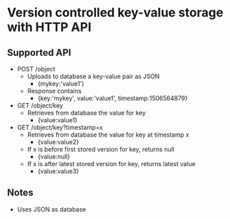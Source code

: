 # Version controlled key-value storage with HTTP API

## Supported API

* POST /object
    * Uploads to database a key-value pair as JSON
       * {mykey:'value1'}
    * Response contains 
       * {key:'mykey', value:'value1', timestamp:1506564879}
* GET /object/key
    * Retrieves from database the value for key
       * {value:value1}
* GET /object/key?timestamp=x
    * Retrieves from database the value for key at timestamp x
       * {value:value2}
    * If x is before first stored version for key, returns null
       * {value:null}
    * If x is after latest stored version for key, returns latest value
       * {value:value3}

## Notes
* Uses JSON as database
